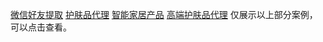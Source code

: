 [微信好友提取](https://sites.google.com/view/wx007)
[护肤品代理](https://sites.google.com/view/wx007/%E5%A6%82%E4%BD%95%E9%80%9A%E8%BF%87%E5%BE%AE%E4%BF%A1%E5%A5%BD%E5%8F%8B%E6%8F%90%E5%8F%96%E5%B7%A5%E5%85%B7%E7%B2%BE%E5%87%86%E8%8E%B7%E5%AE%A2%E6%8F%90%E5%8D%87%E9%94%80%E5%94%AE%E8%BD%AC%E5%8C%96%E7%8E%87)
[智能家居产品](https://sites.google.com/view/wx007/%E5%BE%AE%E4%BF%A1%E5%A5%BD%E5%8F%8B%E6%8F%90%E5%8F%96%E5%B7%A5%E5%85%B7%E7%B2%BE%E5%87%86%E8%8E%B7%E5%AE%A2%E5%BF%AB%E9%80%9F%E6%8F%90%E5%8D%87%E9%94%80%E5%94%AE%E4%B8%9A%E7%BB%A9)
[高端护肤品代理](https://sites.google.com/view/wx007/%E5%BE%AE%E4%BF%A1%E5%A5%BD%E5%8F%8B%E6%8F%90%E5%8F%96%E5%B7%A5%E5%85%B7%E7%9B%B4%E6%8E%A5%E8%8E%B7%E5%8F%96%E5%90%8C%E8%A1%8C%E5%AE%A2%E6%88%B7)
仅展示以上部分案例，可以点击查看。